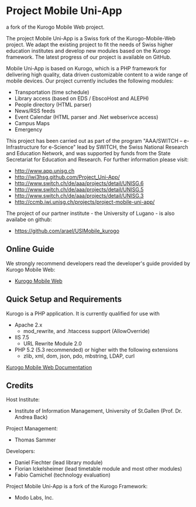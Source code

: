 # Project Mobile Uni-App
a fork of the Kurogo Mobile Web project.

The project Mobile Uni-App is a Swiss fork of the Kurogo-Mobile-Web project. We adapt the existing project to fit the needs of Swiss higher education institutes and develop new modules based on the Kurogo framework. The latest progress of our project is available on GitHub.

Mobile Uni-App is based on Kurogo, which is a PHP framework for delivering high quality, data driven customizable content to a wide
range of mobile devices. Our project currently includes the following modules:

* Transportation (time schedule)
* Library access (based on EDS / EbscoHost and ALEPH)
* People directory (HTML parser)
* News/RSS feeds
* Event Calendar (HTML parser and .Net webserivce access)
* Campus Maps
* Emergency

This project has been carried out as part of the program "AAA/SWITCH – e-Infrastructure for 
e-Science" lead by SWITCH, the Swiss National Research and Education Network, and was 
supported by funds from the State Secretariat for Education and Research.
For further information please visit:

* http://www.app.unisg.ch
* http://iwi3hsg.github.com/Project_Uni-App/
* http://www.switch.ch/de/aaa/projects/detail/UNISG.6
* http://www.switch.ch/de/aaa/projects/detail/UNISG.5
* http://www.switch.ch/de/aaa/projects/detail/UNISG.3
* http://ccmb.iwi.unisg.ch/projects/project-mobile-uni-app/

The project of our partner institute - the University of Lugano - is also availabe on github:
* https://github.com/arael/USIMobile_kurogo


## Online Guide

We strongly recommend developers read the developer's guide provided by Kurogo Mobile Web:

* [Kurogo Mobile Web](http://kurogo.org/docs/mw/)

## Quick Setup and Requirements

Kurogo is a PHP application. It is currently qualified for use with

* Apache 2.x
    * mod_rewrite, and .htaccess support (AllowOverride)
* IIS 7.5
   * URL Rewrite Module 2.0
* PHP 5.2 (5.3 recommended) or higher with the following extensions
    * zlib, xml, dom, json, pdo, mbstring, LDAP, curl

[Kurogo Mobile Web Documentation](http://kurogo.org/docs)

## Credits

Host Institute:
* Institute of Information Management, University of St.Gallen (Prof. Dr. Andrea Back)

Project Management: 
* Thomas Sammer

Developers:
* Daniel Fiechter (lead library module)
* Florian Ickelsheimer (lead timetable module and most other modules)
* Fabio Camichel (technology evaluation)


Project Mobile Uni-App is a fork of the Kurogo Framework:
* Modo Labs, Inc.
